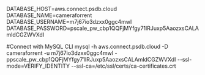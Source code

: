 DATABASE_HOST=aws.connect.psdb.cloud
DATABASE_NAME=cameraforrent
DATABASE_USERNAME=m7j67io3dzxx0ggc4mwl
DATABASE_PASSWORD=pscale_pw_cbp1QQFjMYfgy71lRJuxp5AaozxsCALAmldCGZWVXdI

#Connect with MySQL CLI
mysql -h aws.connect.psdb.cloud -D cameraforrent -u m7j67io3dzxx0ggc4mwl -ppscale_pw_cbp1QQFjMYfgy71lRJuxp5AaozxsCALAmldCGZWVXdI --ssl-mode=VERIFY_IDENTITY --ssl-ca=/etc/ssl/certs/ca-certificates.crt
